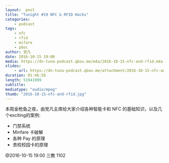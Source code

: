 ```yaml
---
layout:  post
title: "Tunight #19 NFC & RFID Hacks"
categories:
    - podcast
tags:
    - nfc
    - rfid
    - mifare
    - pboc
author: 党凡
date: 2016-10-15 19:00
media: https://dn-tuna-podcast.qbox.me/m4a/2016-10-15-nfc-and-rfid.m4a
slides: 
    - url: https://dn-tuna-podcast.qbox.me/attachment/2016-10-15-nfc-and-rfid.pdf
duration: 01:46:56
length: 51941909
subtitle: 
mediatype: "audio/mpeg"
thumb: "2016-10-15-nfc-and-rfid.jpg"
---
```


本周金枪鱼之夜，由党凡主席给大家介绍各种智能卡和 NFC 的基础知识，以及几个exciting的案例: 
- 门禁系统 
- Minfare 卡破解 
- 各种 Pay 的原理 
- 贵校校园卡的原理 

@2016-10-15 19:00 三教 1102
